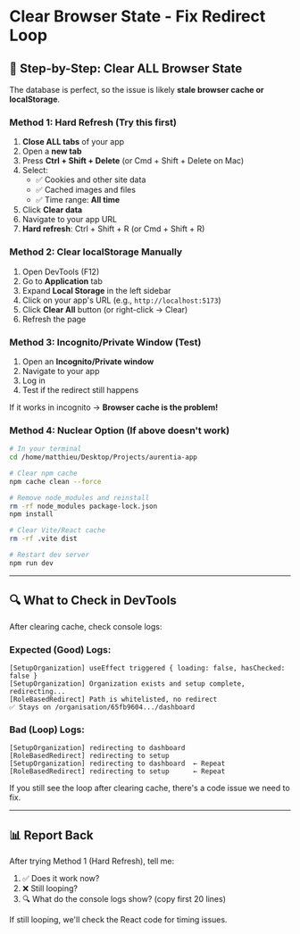 # Clear Browser State - Fix Redirect Loop

## 🧹 Step-by-Step: Clear ALL Browser State

The database is perfect, so the issue is likely **stale browser cache or localStorage**.

### Method 1: Hard Refresh (Try this first)

1. **Close ALL tabs** of your app
2. Open a **new tab**
3. Press **Ctrl + Shift + Delete** (or Cmd + Shift + Delete on Mac)
4. Select:
   - ✅ Cookies and other site data
   - ✅ Cached images and files
   - ✅ Time range: **All time**
5. Click **Clear data**
6. Navigate to your app URL
7. **Hard refresh**: Ctrl + Shift + R (or Cmd + Shift + R)

### Method 2: Clear localStorage Manually

1. Open DevTools (F12)
2. Go to **Application** tab
3. Expand **Local Storage** in the left sidebar
4. Click on your app's URL (e.g., `http://localhost:5173`)
5. Click **Clear All** button (or right-click → Clear)
6. Refresh the page

### Method 3: Incognito/Private Window (Test)

1. Open an **Incognito/Private window**
2. Navigate to your app
3. Log in
4. Test if the redirect still happens

If it works in incognito → **Browser cache is the problem!**

### Method 4: Nuclear Option (If above doesn't work)

```bash
# In your terminal
cd /home/matthieu/Desktop/Projects/aurentia-app

# Clear npm cache
npm cache clean --force

# Remove node_modules and reinstall
rm -rf node_modules package-lock.json
npm install

# Clear Vite/React cache
rm -rf .vite dist

# Restart dev server
npm run dev
```

---

## 🔍 What to Check in DevTools

After clearing cache, check console logs:

### Expected (Good) Logs:
```
[SetupOrganization] useEffect triggered { loading: false, hasChecked: false }
[SetupOrganization] Organization exists and setup complete, redirecting...
[RoleBasedRedirect] Path is whitelisted, no redirect
✅ Stays on /organisation/65fb9604.../dashboard
```

### Bad (Loop) Logs:
```
[SetupOrganization] redirecting to dashboard
[RoleBasedRedirect] redirecting to setup
[SetupOrganization] redirecting to dashboard  ← Repeat
[RoleBasedRedirect] redirecting to setup      ← Repeat
```

If you still see the loop after clearing cache, there's a code issue we need to fix.

---

## 📊 Report Back

After trying Method 1 (Hard Refresh), tell me:

1. ✅ Does it work now?
2. ❌ Still looping?
3. 🔍 What do the console logs show? (copy first 20 lines)

If still looping, we'll check the React code for timing issues.
